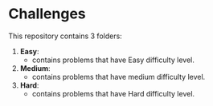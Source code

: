 # Challenges

This repository contains 3 folders:

1. **Easy**: 
    * contains problems that have Easy difficulty level.
2. **Medium**: 
    * contains problems that have medium difficulty level.
3. **Hard**:
    * contains problems that have Hard difficulty level.